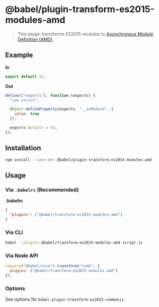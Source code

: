 # @babel/plugin-transform-es2015-modules-amd

> This plugin transforms ES2015 modules to [Asynchronous Module Definition (AMD)](https://github.com/amdjs/amdjs-api).

## Example

**In**

```javascript
export default 42;
```

**Out**

```javascript
define(["exports"], function (exports) {
  "use strict";

  Object.defineProperty(exports, "__esModule", {
    value: true
  });

  exports.default = 42;
});
```

## Installation

```sh
npm install --save-dev @babel/plugin-transform-es2015-modules-amd
```

## Usage

### Via `.babelrc` (Recommended)

**.babelrc**

```json
{
  "plugins": ["@babel/transform-es2015-modules-amd"]
}
```

### Via CLI

```sh
babel --plugins @babel/transform-es2015-modules-amd script.js
```

### Via Node API

```javascript
require("@babel/core").transform("code", {
  plugins: ["@babel/transform-es2015-modules-amd"]
});
```

### Options

See options for `babel-plugin-transform-es2015-commonjs`.
